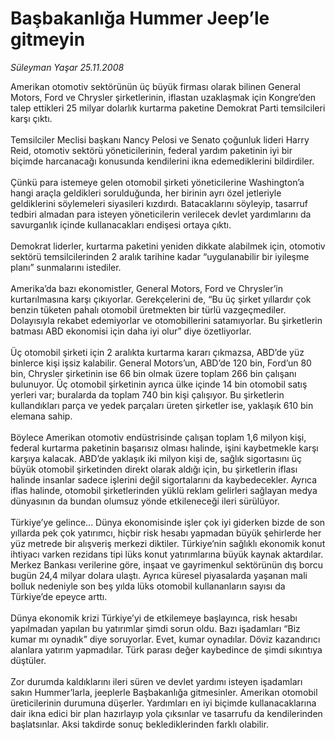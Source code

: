 # Başbakanlığa Hummer Jeep’le gitmeyin

*Süleyman Yaşar 25.11.2008*

<div class="taraf_structure_2col_1zq">
<div class="margen_n">



 <p>Amerikan otomotiv sektörünün üç büyük firması olarak bilinen General Motors, Ford ve Chrysler şirketlerinin, iflastan uzaklaşmak için Kongre’den talep ettikleri 25 milyar dolarlık kurtarma paketine Demokrat Parti temsilcileri karşı çıktı. <br/><br/>Temsilciler Meclisi başkanı Nancy Pelosi ve Senato çoğunluk lideri Harry Reid, otomotiv sektörü yöneticilerinin, federal yardım paketinin iyi bir biçimde harcanacağı konusunda kendilerini ikna edemediklerini bildirdiler. <br/><br/>Çünkü para istemeye gelen otomobil şirketi yöneticilerine Washington’a hangi araçla geldikleri sorulduğunda, her birinin ayrı özel jetleriyle geldiklerini söylemeleri siyasileri kızdırdı. Batacaklarını söyleyip, tasarruf tedbiri almadan para isteyen yöneticilerin verilecek devlet yardımlarını da savurganlık içinde kullanacakları endişesi ortaya çıktı. <br/><br/>Demokrat liderler, kurtarma paketini yeniden dikkate alabilmek için, otomotiv sektörü temsilcilerinden 2 aralık tarihine kadar “uygulanabilir bir iyileşme planı” sunmalarını istediler. <br/><br/>Amerika’da bazı ekonomistler, General Motors, Ford ve Chrysler’in kurtarılmasına karşı çıkıyorlar. Gerekçelerini de, “Bu üç şirket yıllardır çok benzin tüketen pahalı otomobil üretmekten bir türlü vazgeçmediler. Dolayısıyla rekabet edemiyorlar ve otomobillerini satamıyorlar. Bu şirketlerin batması ABD ekonomisi için daha iyi olur” diye özetliyorlar. <br/><br/>Üç otomobil şirketi için 2 aralıkta kurtarma kararı çıkmazsa, ABD’de yüz binlerce kişi işsiz kalabilir. General Motors’un, ABD’de 120 bin, Ford’un 80 bin, Chrysler şirketinin ise 66 bin olmak üzere toplam 266 bin çalışanı bulunuyor. Üç otomobil şirketinin ayrıca ülke içinde 14 bin otomobil satış yerleri var; buralarda da toplam 740 bin kişi çalışıyor. Bu şirketlerin kullandıkları parça ve yedek parçaları üreten şirketler ise, yaklaşık 610 bin elemana sahip. <br/><br/>Böylece Amerikan otomotiv endüstrisinde çalışan toplam 1,6 milyon kişi, federal kurtarma paketinin başarısız olması halinde, işini kaybetmekle karşı karşıya kalacak. ABD’de yaklaşık iki milyon kişi de, sağlık sigortasını üç büyük otomobil şirketinden direkt olarak aldığı için, bu şirketlerin iflası halinde insanlar sadece işlerini değil sigortalarını da kaybedecekler. Ayrıca iflas halinde, otomobil şirketlerinden yüklü reklam gelirleri sağlayan medya dünyasının da bundan olumsuz yönde etkileneceği ileri sürülüyor. <br/><br/>Türkiye’ye gelince... Dünya ekonomisinde işler çok iyi giderken bizde de son yıllarda pek çok yatırımcı, hiçbir risk hesabı yapmadan büyük şehirlerde her yüz metrede bir alışveriş merkezi diktiler. Türkiye’nin sağlıklı ekonomik konut ihtiyacı varken rezidans tipi lüks konut yatırımlarına büyük kaynak aktardılar. Merkez Bankası verilerine göre, inşaat ve gayrimenkul sektörünün dış borcu bugün 24,4 milyar dolara ulaştı. Ayrıca küresel piyasalarda yaşanan mali bolluk nedeniyle son beş yılda lüks otomobil kullananların sayısı da Türkiye’de epeyce arttı. <br/><br/>Dünya ekonomik krizi Türkiye’yi de etkilemeye başlayınca, risk hesabı yapılmadan yapılan bu yatırımlar şimdi sorun oldu. Bazı işadamları “Biz kumar mı oynadık” diye soruyorlar. Evet, kumar oynadılar. Döviz kazandırıcı alanlara yatırım yapmadılar. Türk parası değer kaybedince de şimdi sıkıntıya düştüler. <br/><br/>Zor durumda kaldıklarını ileri süren ve devlet yardımı isteyen işadamları sakın Hummer’larla, jeeplerle Başbakanlığa gitmesinler. Amerikan otomobil üreticilerinin durumuna düşerler. Yardımları en iyi biçimde kullanacaklarına dair ikna edici bir plan hazırlayıp yola çıksınlar ve tasarrufu da kendilerinden başlatsınlar. Aksi takdirde sonuç beklediklerinden farklı olabilir.</p>

<br/>


<div id="taraf_not">
</div>

</div>


</div>
